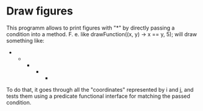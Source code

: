 ﻿# Draw figures
 
 This programm allows to print figures with "*" by directly passing a condition into a method. 
 F. e. like drawFunction((x, y) -> x == y, 5); will draw something like:
 
 *         
   *       
     *     
       *   
         * 
 
 To do that, it goes through all the "coordinates" represented by i and j, and tests them using a predicate functional interface for matching the passed condition.

